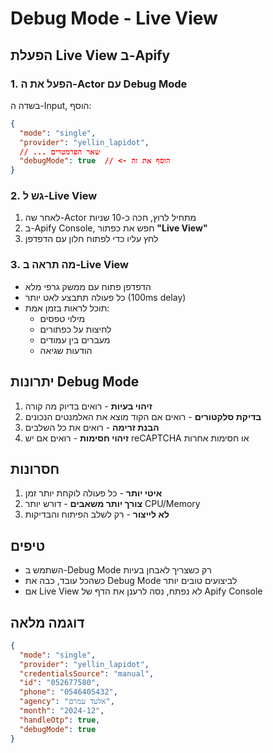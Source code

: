 # Debug Mode - Live View

## הפעלת Live View ב-Apify

### 1. הפעל את ה-Actor עם Debug Mode

בשדה ה-Input, הוסף:
```json
{
  "mode": "single",
  "provider": "yellin_lapidot",
  // ... שאר הפרמטרים
  "debugMode": true  // <- הוסף את זה
}
```

### 2. גש ל-Live View

1. לאחר שה-Actor מתחיל לרוץ, חכה כ-10 שניות
2. ב-Apify Console, חפש את כפתור **"Live View"** 
3. לחץ עליו כדי לפתוח חלון עם הדפדפן

### 3. מה תראה ב-Live View

- הדפדפן פתוח עם ממשק גרפי מלא
- כל פעולה תתבצע לאט יותר (100ms delay)
- תוכל לראות בזמן אמת:
  - מילוי טפסים
  - לחיצות על כפתורים
  - מעברים בין עמודים
  - הודעות שגיאה

## יתרונות Debug Mode

1. **זיהוי בעיות** - רואים בדיוק מה קורה
2. **בדיקת סלקטורים** - רואים אם הקוד מוצא את האלמנטים הנכונים
3. **הבנת זרימה** - רואים את כל השלבים
4. **זיהוי חסימות** - רואים אם יש reCAPTCHA או חסימות אחרות

## חסרונות

1. **איטי יותר** - כל פעולה לוקחת יותר זמן
2. **צורך יותר משאבים** - דורש יותר CPU/Memory
3. **לא לייצור** - רק לשלב הפיתוח והבדיקות

## טיפים

- השתמש ב-Debug Mode רק כשצריך לאבחן בעיות
- כשהכל עובד, כבה את Debug Mode לביצועים טובים יותר
- אם Live View לא נפתח, נסה לרענן את הדף של Apify Console

## דוגמה מלאה

```json
{
  "mode": "single",
  "provider": "yellin_lapidot",
  "credentialsSource": "manual",
  "id": "052677580",
  "phone": "0546405432",
  "agency": "אלעד עמרם",
  "month": "2024-12",
  "handleOtp": true,
  "debugMode": true
}
```

